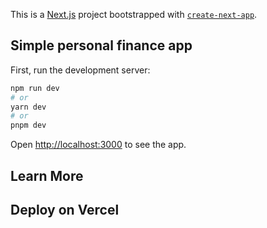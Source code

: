 This is a [Next.js](https://nextjs.org/) project bootstrapped with [`create-next-app`](https://github.com/vercel/next.js/tree/canary/packages/create-next-app).

## Simple personal finance app

First, run the development server:

```bash
npm run dev
# or
yarn dev
# or
pnpm dev
```

Open [http://localhost:3000](http://localhost:3000) to see the app.

## Learn More

## Deploy on Vercel

